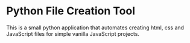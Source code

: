# Python File Creation Tool

This is a small python application that automates creating html, css and JavaScript files for simple vanilla JavaScript projects.
